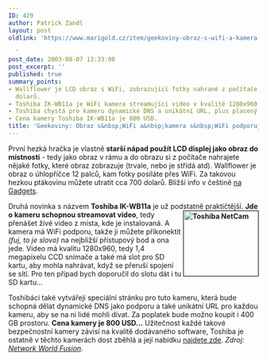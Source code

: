 ```yaml
---
ID: 429
author: Patrick Zandl
layout: post
oldlink: 'https://www.marigold.cz/item/geekoviny-obraz-s-wifi-a-kamera-s-wifi-podporujici-streamovani

  '
post_date: 2003-08-07 13:33:00
post_excerpt: ''
published: true
summary_points:
- Wallflower je LCD obraz s WiFi, zobrazující fotky nahrané z počítače, za cenu 700
  dolarů.
- Toshiba IK-WB11a je WiFi kamera streamující video v kvalitě 1280x960 s SD slotem.
- Toshiba chystá pro kameru dynamické DNS a unikátní URL, plus placený 400 GB prostor.
- Cena kamery Toshiba IK-WB11a je 800 USD.
title: 'Geekoviny: Obraz s&nbsp;WiFi a&nbsp;kamera s&nbsp;WiFi podporující streamování'
---
```


<p>
První hezká hračka je vlastně <STRONG>starší nápad použít LCD displej jako obraz do místnosti</STRONG> - tedy jako obraz v rámu a do obrazu si z počítače nahrajete nějaké fotky, které obraz zobrazuje (trvale, nebo je střídá atd). Wallflower je obraz o úhlopříčce 12 palců, kam fotky posíláte přes WiFi. Za takovou hezkou ptákovinu můžete utratit cca 700 dolarů. Bližší info v češtině <A href="http://www.bloguje.cz/blogy/gadgets/3158_item.php" target=_blank>na Gadgets</A>.</p>

<p>
Druhá novinka&#160;s názvem <STRONG>Toshiba IK-WB11a</STRONG>&#160;je už podstatně praktičtější. <STRONG>Jde o kameru <IMG height=131 alt="Toshiba NetCam" src="/wp-content/uploads/toshibakam.jpg" width=150 align=right border=1>schopnou streamovat video</STRONG>, tedy přenášet živé video z místa, kde je instalovaná. A kamera má WiFi podporu, takže ji můžete přikonektit <EM>(fuj, to je slovo)</EM> na nejbližší přístupový bod a ona jede. Video má kvalitu 1280x960, tedy 1,4 megapixelu CCD snímače a také má slot pro SD kartu, aby mohla nahrávat, když se přeruší spojení se sítí. Pro ten případ bych doporučil do slotu dát i tu SD kartu...</p>

<p>
Toshibáci také vytvářejí speciální stránku pro tuto kameru, která bude schopná dělat dynamické DNS jako podporu a také unikátní URL pro každou kameru, aby se na ni lidé mohli dívat. Za poplatek bude možno koupit i 400 GB prostoru. <STRONG>Cena kamery je 800 USD...</STRONG> Užitečnost každé takové bezpečnostní kamery závisí na kvalitě dodávaného software, Toshiba je ostatně v těchto kamerách dost zběhlá a její nabídku <A href="http://www.toshiba.com/taisisd/security/products/cameras/index.htm" target=_blank>najdete zde</A>. <EM>Zdroj: </EM><A href="http://napps.nwfusion.com/weblogs/cool/archives/003251.html" target=_blank><EM>Network World Fusion</EM></A>.</p>
